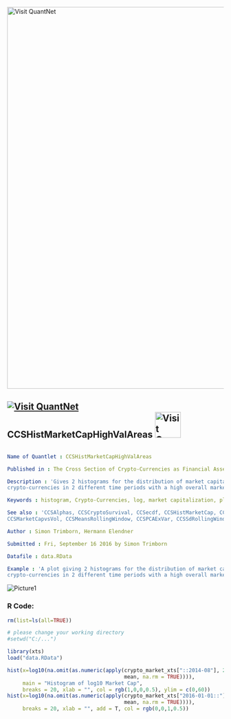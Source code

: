 
[<img src="https://github.com/QuantLet/Styleguide-and-FAQ/blob/master/pictures/banner.png" width="888" alt="Visit QuantNet">](http://quantlet.de/)

## [<img src="https://github.com/QuantLet/Styleguide-and-FAQ/blob/master/pictures/qloqo.png" alt="Visit QuantNet">](http://quantlet.de/) **CCSHistMarketCapHighValAreas** [<img src="https://github.com/QuantLet/Styleguide-and-FAQ/blob/master/pictures/QN2.png" width="60" alt="Visit QuantNet 2.0">](http://quantlet.de/)

```yaml

Name of Quantlet : CCSHistMarketCapHighValAreas

Published in : The Cross Section of Crypto-Currencies as Financial Asset

Description : 'Gives 2 histograms for the distribution of market capitalization of
crypto-currencies in 2 different time periods with a high overall market capitalization.'

Keywords : histogram, Crypto-Currencies, log, market capitalization, plot

See also : 'CCSAlphas, CCSCryptoSurvival, CCSecdf, CCSHistMarketCap, CCSHistReturnsDensity,
CCSMarketCapvsVol, CCSMeansRollingWindow, CCSPCAExVar, CCSSdRollingWindow'

Author : Simon Trimborn, Hermann Elendner

Submitted : Fri, September 16 2016 by Simon Trimborn

Datafile : data.RData

Example : 'A plot giving 2 histograms for the distribution of market capitalization of
crypto-currencies in 2 different time periods with a high overall market capitalization.'

```

![Picture1](CCSHistMarketCapHighValAreas.png)


### R Code:
```r
rm(list=ls(all=TRUE))

# please change your working directory
#setwd("C:/...")

library(xts)
load("data.RData")

hist(x=log10(na.omit(as.numeric(apply(crypto_market_xts["::2014-08"], 2, 
                                      mean, na.rm = TRUE)))), 
     main = "Histogram of log10 Market Cap", 
     breaks = 20, xlab = "", col = rgb(1,0,0,0.5), ylim = c(0,60))
hist(x=log10(na.omit(as.numeric(apply(crypto_market_xts["2016-01-01::"], 2, 
                                      mean, na.rm = TRUE)))), 
     breaks = 20, xlab = "", add = T, col = rgb(0,0,1,0.5))
```
